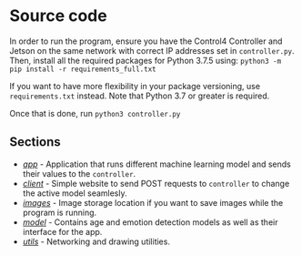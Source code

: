 # Source code

In order to run the program, ensure you have the Control4 Controller and Jetson on the same network with correct IP addresses set in `controller.py`. Then, install all the required packages for Python 3.7.5 using:
`python3 -m pip install -r requirements_full.txt`

If you want to have more flexibility in your package versioning, use `requirements.txt` instead. Note that Python 3.7 or greater is required.

Once that is done, run `python3 controller.py`
## Sections
- [*app*](https://github.com/Clime-Smart-Homes/Clime/tree/main/src/app) - Application that runs different machine learning model and sends their values to the `controller`.
- [*client*](https://github.com/Clime-Smart-Homes/Clime/tree/main/src/client) - Simple website to send POST requests to `controller` to change the active model seamlesly.
- [*images*](https://github.com/Clime-Smart-Homes/Clime/tree/main/src/images) - Image storage location if you want to save images while the program is running.
- [*model*](https://github.com/Clime-Smart-Homes/Clime/tree/main/src/model) - Contains age and emotion detection models as well as their interface for the app.
- [*utils*](https://github.com/Clime-Smart-Homes/Clime/tree/main/src/utils) - Networking and drawing utilities.
